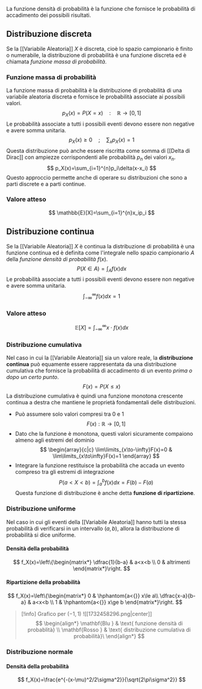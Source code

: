 La funzione densità di probabilità è la funzione che fornisce le probabilità di accadimento dei possibili risultati.
## Distribuzione discreta
Se la [[Variabile Aleatoria]] $X$ è discreta, cioè lo spazio campionario è finito o numerabile, la distribuzione di probabilità è una funzione discreta ed è chiamata *funzione massa di probabilità*.
### Funzione massa di probabilità
La funzione massa di probabilità è la distribuzione di probabilità di una variabile aleatoria discreta e fornisce le probabilità associate ai possibili valori.
$$
p_X(x)=P(X=x) \quad : \quad \mathbb{R}\to[0,1]
$$
Le probabilità associate a tutti i possibili eventi devono essere non negative e avere somma unitaria.
$$
p_X(x)\ge 0 \quad ; \quad \sum_{x}p_X(x)=1
$$
Questa distribuzione può anche essere riscritta come somma di [[Delta di Dirac]] con ampiezze corrispondenti alle probabilità $p_n$ dei valori $x_n$.
$$
p_X(x)=\sum_{i=1}^{n}p_i\delta(x-x_i)
$$
Questo approccio permette anche di operare su distribuzioni che sono a parti discrete e a parti continue.
### Valore atteso
$$
\mathbb{E}[X]=\sum_{i=1}^{n}x_ip_i
$$
## Distribuzione continua
Se la [[Variabile Aleatoria]] $X$ è continua la distribuzione di probabilità è una funzione continua ed è definita come l'integrale nello spazio campionario $A$ della *funzione densità di probabilità* $f(x)$.
$$
P(X \in A) = \int_{A} f(x)  dx
$$
Le probabilità associate a tutti i possibili eventi devono essere non negative e avere somma unitaria.
$$
\int_{-\infty}^{\infty} f(x) dx = 1
$$
### Valore atteso
$$
\mathbb{E}[X] = \int_{-\infty}^{\infty} x\cdot f(x) dx 
$$
### Distribuzione cumulativa
Nel caso in cui la [[Variabile Aleatoria]] sia un valore reale, la **distribuzione continua** può equamente essere rappresentata da una distribuzione cumulativa che fornisce la probabilità di accadimento di un evento *prima o dopo un certo punto*.
$$
F(x)=P(X\le x)
$$
La distribuzione cumulativa è quindi una funzione monotona crescente continua a destra che mantiene le proprietà fondamentali delle distribuzioni.

- Può assumere solo valori compresi tra $0$ e $1$
$$
F(x) : \mathbb{R}\to[0,1]
$$
- Dato che la funzione è monotona, questi valori sicuramente compaiono almeno agli estremi del dominio 
$$
\begin{array}{c|c}
\lim\limits_{x\to-\infty}F(x)=0 & \lim\limits_{x\to\infty}F(x)=1
\end{array}
$$
- Integrare la funzione restituisce la probabilità che accada un evento compreso tra gli estremi di integrazione
$$
P(a<X<b)=\int_{a}^{b}f(x)dx=F(b)-F(a)
$$
Questa funzione di distribuzione è anche detta **funzione di ripartizione**.
### Distribuzione uniforme
Nel caso in cui gli eventi della [[Variabile Aleatoria]] hanno tutti la stessa probabilità di verificarsi in  un intervallo $(a,b)$, allora la distribuzione di probabilità si dice uniforme.
#### Densità della probabilità
$$
f_X(x)=\left\{\begin{matrix*}
\dfrac{1}{b-a} & a<x<b \\
0 & altrimenti
\end{matrix*}\right.
$$
#### Ripartizione della probabilità
$$
f_X(x)=\left\{\begin{matrix*}
0 & \hphantom{a<{}} x\le a\\
\dfrac{x-a}{b-a} & a<x<b \\
1 & \hphantom{a<{}} x\ge b
\end{matrix*}\right.
$$
>[!info] Grafico per $(-1,1)$
>![[1732458296.png|center]]
>$$
>\begin{align*}
>\mathbf{Blu } & \text{ funzione densità di probablità} \\
>\mathbf{Rosso } & \text{ distribuzione cumulativa di probabilità}\
>\end{align*}
>$$
### Distribuzione normale
#### Densità della probabilità
$$
f_X(x)=\frac{e^{-(x-\mu)^2/2\sigma^2}}{\sqrt{2\pi\sigma^2}}
$$